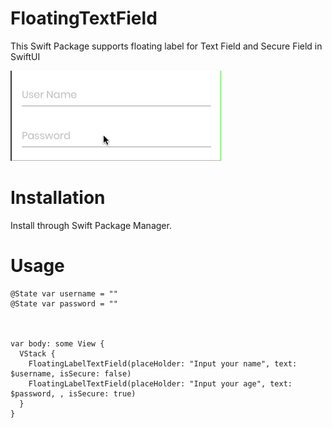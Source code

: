 # FloatingTextField
This Swift Package supports floating label for Text Field and Secure Field in SwiftUI



![Screenshot](./images/example.gif)


# Installation
Install through Swift Package Manager.

# Usage

```
@State var username = ""
@State var password = ""



var body: some View {
  VStack {
    FloatingLabelTextField(placeHolder: "Input your name", text: $username, isSecure: false)
    FloatingLabelTextField(placeHolder: "Input your age", text: $password, , isSecure: true)
  }
}

```

